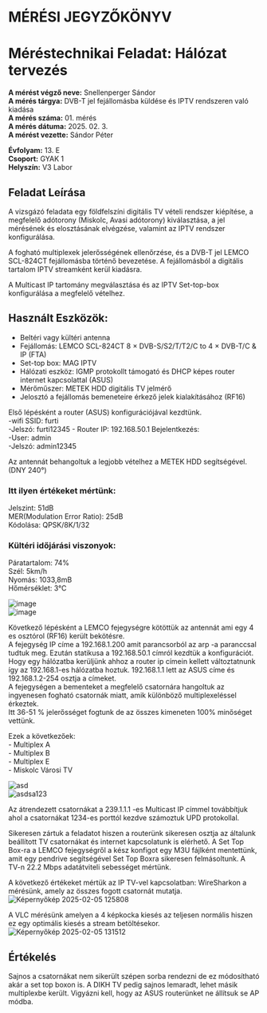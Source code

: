 # MÉRÉSI JEGYZŐKÖNYV   
# Méréstechnikai Feladat: Hálózat tervezés      

**A mérést végző neve:** Snellenperger Sándor   
**A mérés tárgya:**  DVB-T jel fejállomásba küldése és IPTV rendszeren való kiadása  
**A mérés száma:** 01. mérés    
**A mérés dátuma:** 2025. 02. 3.    
**A mérést vezette:** Sándor Péter    

**Évfolyam:** 13. E  
**Csoport:** GYAK 1  
**Helyszín:** V3 Labor 

## Feladat Leírása   
A vizsgázó feladata egy földfelszíni digitális TV vételi rendszer kiépítése, a megfelelő adótorony (Miskolc, Avasi adótorony) kiválasztása, a jel mérésének és elosztásának elvégzése, valamint az IPTV rendszer konfigurálása.

A fogható multiplexek jelerősségének ellenőrzése, és a DVB-T jel LEMCO SCL-824CT fejállomásba történő bevezetése. A fejállomásból a digitális tartalom IPTV streamként kerül kiadásra.

A Multicast IP tartomány megválasztása és az IPTV Set-top-box konfigurálása a megfelelő vételhez.

## Használt Eszközök:  
  - Beltéri vagy kültéri antenna    
  - Fejállomás: LEMCO SCL-824CT 8 × DVB-S/S2/T/T2/C to 4 × DVB-T/C & IP (FTA)  
  - Set-top box: MAG IPTV
  - Hálózati eszköz: IGMP protokollt támogató és DHCP képes router internet kapcsolattal (ASUS)
  - Mérőműszer: METEK HDD digitális TV jelmérő
  - Jelosztó a fejállomás bemeneteire érkező jelek kialakításához (RF16)  
  
Első lépésként a router (ASUS) konfigurációjával kezdtünk.  
                                                          -wifi SSID: furti  
                                                          -Jelszó: furti12345
                                                          - Router IP: 192.168.50.1 
                                                          Bejelentkezés:  
                                                          -User: admin  
                                                          -Jelszó: admin12345  
                                                           
                                                          
              

Az antennát behangoltuk a legjobb vételhez a METEK HDD segítségével. (DNY 240°)  
### Itt ilyen értékeket mértünk:  
Jelszint: 51dB  
MER(Modulation Error Ratio): 25dB  
Kódolása: QPSK/8K/1/32  
### Kültéri időjárási viszonyok:  
Páratartalom: 74%  
Szél: 5km/h  
Nyomás: 1033,8mB  
Hőmérséklet: 3°C  

![image](https://github.com/user-attachments/assets/08f85285-c379-4e01-b706-6fc20fa6d507)  
![image](https://github.com/user-attachments/assets/97289298-d209-4128-9f02-45fed1d5cbd2)  



Következő lépésként a LEMCO fejegységre kötöttük az antennát ami egy 4 es osztórol (RF16) került bekötésre.    
A fejegység IP címe a 192.168.1.200 amit parancsorból az arp -a paranccsal tudtuk meg. Ezután statikusa a 192.168.50.1 címról kezdtük a konfigurációt.  
Hogy egy hálózatba kerüljünk ahhoz a router ip címein kellett változtatnunk így az 192.168.1-es hálózatba hoztuk. 192.168.1.1 lett az ASUS címe és 192.168.1.2-254 osztja a címeket.  
A fejegységen a bementeket a megfelelő csatornára hangoltuk az ingyenesen fogható csatornák miatt, amik különböző multiplexeléssel érkeztek.  
Itt 36-51 % jelerősséget fogtunk de az összes kimeneten 100% minőséget vettünk.  

Ezek a következőek:   
                    - Multiplex A  
                    - Multiplex B  
                    - Multiplex E  
                    - Miskolc Városi TV     

![asd](https://github.com/user-attachments/assets/afc9b856-80b1-4df4-90c3-a380cde61fda)  
![asdsa123](https://github.com/user-attachments/assets/99e5f498-029e-40c9-b4a1-265710762776)


                    
Az átrendezett csatornákat a 239.1.1.1 -es Multicast IP címmel továbbítjuk ahol a csatornákat 1234-es porttól kezdve számoztuk UPD protokollal.

Sikeresen zártuk a feladatot hiszen a routerünk sikeresen osztja az általunk beállított TV csatornákat és internet kapcsolatunk is elérhető.
A Set Top Box-ra a LEMCO fejegységről a kész konfigot egy M3U fájlként mentettünk, amit egy pendrive segítségével Set Top Boxra sikeresen felmásoltunk.
A TV-n 22.2 Mbps adatátviteli sebességet mértünk.

A következő értékeket mértük az IP TV-vel kapcsolatban:
WireSharkon a mérésünk, amely az összes fogott csatornát mutatja.
![Képernyőkép 2025-02-05 125808](https://github.com/user-attachments/assets/e5fd0794-a745-41fa-9206-662626aab89a)  

A VLC mérésünk amelyen a 4 képkocka kiesés az teljesen normális hiszen ez egy optimális kiesés a stream betöltésekor.
![Képernyőkép 2025-02-05 131512](https://github.com/user-attachments/assets/be7fb1d5-7e59-4b58-aa28-0bbdbb1dcf60)



## Értékelés  
Sajnos a csatornákat nem sikerült szépen sorba rendezni de ez módosítható akár a set top boxon is. A DIKH TV pedig sajnos lemaradt, lehet másik multiplexbe került. Vigyázni kell, hogy az ASUS routerünket ne állítsuk se AP módba. 

                                










